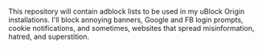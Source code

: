 This repository will contain adblock lists to be used in my uBlock Origin
installations. I'll block annoying banners, Google and FB login prompts, cookie
notifications, and sometimes, websites that spread misinformation, hatred, and
superstition.
